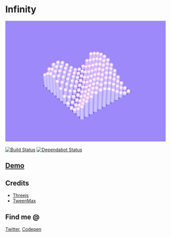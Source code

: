 # Infinity

![App](https://raw.githubusercontent.com/iondrimba/images/master/infinity.gif)

[![Build Status](https://travis-ci.org/iondrimba/infinity.svg?branch=master)](https://travis-ci.org/iondrimba/infinity)
[![Dependabot Status](https://api.dependabot.com/badges/status?host=github&repo=iondrimba/infinity)](https://dependabot.com)

## [Demo](https://iondrimba.github.io/infinity/public/index.html)

## Credits

* [Threejs](https://threejs.org/)
* [TweenMax](https://greensock.com/tweenmax)

## Find me @

[Twitter](https://twitter.com/code__music), [Codepen](https://codepen.io/iondrimba/)
